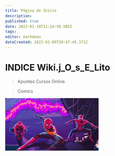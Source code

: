 ```yaml
---
title: Página de Inicio
description: 
published: true
date: 2022-01-10T11:24:58.585Z
tags: 
editor: markdown
dateCreated: 2022-01-09T20:47:45.371Z
---
```


# INDICE Wiki.j\_O\_s\_E\_Lito

> Apuntes Cursos Online

> Comics

![spiderman_no_way_home_1.png](/spiderman_no_way_home_1.png)